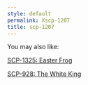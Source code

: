 ```yaml
---
style: default
permalink: Xscp-1207
title: scp-1207
---
```

You may also like:

[SCP-1325: Easter Frog](http://scp-wiki.net/scp-1325)

[SCP-928: The White King](http://scp-wiki.net/scp-928)
